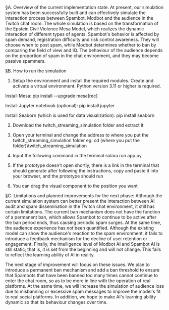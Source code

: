 §A. Overview of the current implementation state. At present, our simulation system has been successfully built and can effectively simulate the interaction process between Spambot, Modbot and the audience in the Twitch chat room. The whole simulation is based on the transformation of the Epstein Civil Violence Mesa Model, which realizes the dynamic interaction of different types of agents. Spambot's behavior is affected by spam demand, registration difficulty and risk control awareness. They will choose when to post spam, while Modbot determines whether to ban by comparing the field of view and IQ. The behaviour of the audience depends on the proportion of spam in the chat environment, and they may become passive spammers.

§B. How to run the simulation

1. Setup the environment and install the required modules. Create and activate a virtual environment. Python version 3.11 or higher is required.

Install Mesa: pip install --upgrade mesa[rec]

Install Jupyter notebook (optional): pip install jupyter

Install Seaborn (which is used for data visualization): pip install seaborn

2. Download the twitch_streaming_simulation folder and extract it

3. Open your terminal and change the address to where you put the twitch_streaming_simulation folder eg: cd (where you put the folder)\twitch_streaming_simulation

4. Input the following command in the terminal solara run app.py

5. If the prototype doesn't open shortly, there is a link in the terminal that should generate after following the instructions, copy and paste it into your browser, and the prototype should run

6. You can drag the visual component to the position you want

§C. Limitations and planned improvements for the next phase: Although the current simulation system can better present the interaction between AI audit and spam dissemination in the Twitch chat environment, it still has certain limitations. The current ban mechanism does not have the function of a permanent ban, which allows Spambot to continue to be active after the ban period ends, thus causing periodic spam surges. At the same time, the audience experience has not been quantified. Although the existing model can show the audience's reaction to the spam environment, it fails to introduce a feedback mechanism for the decline of user retention or engagement. Finally, the intelligence level of Modbot AI and Spambot AI is still static; that is, it is set from the beginning and will not change. This fails to reflect the learning ability of AI in reality.

The next stage of improvement will focus on these issues. We plan to introduce a permanent ban mechanism and add a ban threshold to ensure that Spambots that have been banned too many times cannot continue to enter the chat room, so as to be more in line with the operation of real platforms. At the same time, we will increase the simulation of audience loss due to misbanning or excessive spam messages to improve the model's fit to real social platforms. In addition, we hope to make AI's learning ability dynamic so that its behaviour changes over time.
